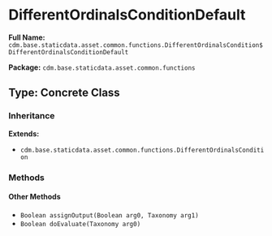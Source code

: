 # DifferentOrdinalsConditionDefault

**Full Name:** `cdm.base.staticdata.asset.common.functions.DifferentOrdinalsCondition$DifferentOrdinalsConditionDefault`

**Package:** `cdm.base.staticdata.asset.common.functions`

## Type: Concrete Class

### Inheritance

**Extends:**
- `cdm.base.staticdata.asset.common.functions.DifferentOrdinalsCondition`

### Methods

#### Other Methods

- `Boolean assignOutput(Boolean arg0, Taxonomy arg1)`
- `Boolean doEvaluate(Taxonomy arg0)`

